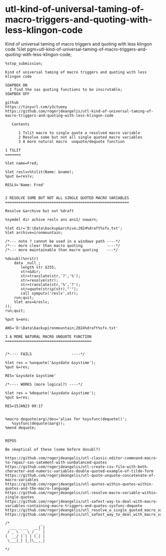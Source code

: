 # utl-kind-of-universal-taming-of-macro-triggers-and-quoting-with-less-klingon-code
Kind of universal taming of macro triggers and quoting with less klingon code
    %let pgm=utl-kind-of-universal-taming-of-macro-triggers-and-quoting-with-less-klingon-code;

    %stop_submission;

    Kind of universal taming of macro triggers and quoting with less klingon code

    SOAPBOX ON
      I find the sas quoting functions to be inscrutable;
    SOAPBOX OFF

    github
    https://tinyurl.com/y3ctueey
    https://github.com/rogerjdeangelis/utl-kind-of-universal-taming-of-macro-triggers-and-quoting-with-less-klingon-code

       Contents

          1 Tslit macro to single quote a resolved macro variable
          2 Resolve some but not all single quoted macro variables
          3 A more natural macro  unquote/dequote function

    1 TSLIT
    =======

    %let name=Fred;

    %let reslv=%tslit(Name: &name);
    %put &=reslv;

    RESLV='Name: Fred'


    2 RESOLVE SOME BUT NOT ALL SINGLE QUOTED MACRO VARIABLES
    ========================================================

    Resolve &archive but not %draft

    %symdel dir achive reslv ans ans1/ nowarn;

    %let dir='D:\Data\backup&archive;2024%draft%sfx.txt';
    %let archive=ironmountain;

    /*--- note ? cannot be used in a windows path ----*/
    /*--- more clear than macro quoting           ----*/
    /*--- more maintainable than macro quoting    ---*/

    %dosubl(%nrstr(
        data _null_;
           length str $255;
           str=&dir;
           str=translate(str,'?','%');
           str=resolve(str);
           str=translate(str,'%','?');
           str=quote(strip(str),"'");
           call symputx('reslv',str);
        run;quit;
        %let ans=&reslv;
    ));
    run;quit;

    %put &=ans;

    ANS='D:\Data\backupironmountain;2024%draft%sfx.txt'

    3 A MORE NATURAL MACRO UNQUOTE FUNCTION
    =======================================


    /*---- FAILS                  ----*/

    %let res = %unquote('&sysdate &systime');
    %put &=res;

    RES='&sysdate &systime'

    /*---- WORKS (more logical?) ----*/

    %let res = %dequote('&sysdate &systime');
    %put &=res;

    RES=15JAN23 09:17


    %macro dequote(arg)/des='alias for %sysfunc(dequote()';
       %sysfunc(dequote(&arg));
    %mend dequote;


    REPOS

    Be skeptical of these (some before dosubl?)

    https://github.com/rogerjdeangelis/utl-classic-editor-commnand-macro-to-repair-sas-satement-with-uunbalanced-quotes
    https://github.com/rogerjdeangelis/utl-create-csv-file-with-both-character-and-numeric-variables-double-quoted-example-of-tilde-form
    https://github.com/rogerjdeangelis/utl-quote-unquote-concatenate-of-macro-variables
    https://github.com/rogerjdeangelis/utl-quotes-within-quotes-within-quotes-and-the-macro-language
    https://github.com/rogerjdeangelis/utl-resolve-macro-variable-within-single-quotes
    https://github.com/rogerjdeangelis/utl-safest-way-to-deal-with-macro-variables-containing-macro-triggers-and-quotes-sysfunc-dequote
    https://github.com/rogerjdeangelis/utl_resolve_a_single_quoted_macro_variable
    https://github.com/rogerjdeangelis/utl_safest_way_to_deal_with_macro_variables_containing_macro_triggers_and_quotes

    /*              _
      ___ _ __   __| |
     / _ \ `_ \ / _` |
    |  __/ | | | (_| |
     \___|_| |_|\__,_|

    */

